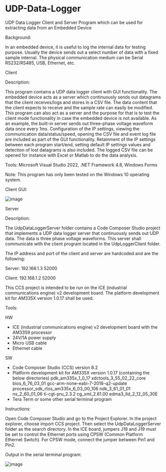 # UDP-Data-Logger
UDP Data Logger Client and Server Program which can be used for extracting data from an Embedded Device

Background:

In an embedded device, it is useful to log the internal data for testing purpose. Usually the device
sends out a select number of data with a fixed sample internal. The physical communication medium can
be Serial RS232/RS485, USB, Ethernet, etc.

Client

Description:

This program contains a UDP data logger client with GUI functionality. The embedded device acts as a
server which continuously sends out datagrams that the client receives/logs and stores in a CSV file.
The data content that the client expects to receive and the sample rate can easily be modified.
This program can also act as a server and the purpose for that is to test the client mode functionality
in case the embedded device is not available. As an example, the built-in server sends out three-phase
voltage waveform data once every 1ms. Configuration of the IP settings, viewing the communication
data/status/speed, opening the CSV file and event log file are included as part of the GUI functionality.
Retainment of the IP settings between each program start/end, setting default IP settings values and
detection of lost datagrams is also included. The logged CSV file can be opened for instance with Excel 
or Matlab to do the data analysis.

Tools: Microsoft Visual Studio 2022, .NET Framework 4.8, Windows Forms

Note: This program has only been tested on the Windows 10 operating system.

Client GUI:

![image](https://user-images.githubusercontent.com/70747761/155664177-829b02b8-9262-435b-b5ec-3bdc761e353f.png)

Server

Description: 

The UdpDataLoggerServer folder contains a Code Composer Studio project that implements
a UDP data logger server that continuously sends out UDP data. The data is three phase
voltage waveforms. This server shall communicate with the client program located in
the UdpLoggerClient folder.

The IP address and port of the client and server are hardcoded and are the following:

Server: 192.168.1.3 52000

Client: 192.168.1.2 52000

This CCS project is intended to be run on the ICE (industrial communications engine) v2 development board.
The platform development kit for AM335X version 1.0.17 shall be used.

Tools:

HW

- ICE (industrial communications engine) v2 development board with the AM3359 processor
- 24V/1A power supply
- Micro USB cable
- Ethernet cable

SW

- Code Composer Studio (CCS) version 8.2
- Platform development kit for AM335X version 1.0.17 (containing the below directories)
pdk_am335x_1_0_17
xdctools_3_55_02_22_core
bios_6_76_03_01
gcc-arm-none-eabi-7-2018-q2-update
processor_sdk_rtos_am335x_6_03_00_106
ndk_3_61_01_01
ns_2_60_01_06
ti-cgt-pru_2.3.2
cg_xml_2.61.00
edma3_lld_2_12_05_30E
- Tera Term or some other serial terminal program

Instructions: 

Open Code Composer Studio and go to the Project Explorer.
In the project explorer, choose import CCS project. 
Then select the UdpDataLoggerServer folder as the search directory. 
In the ICE board, jumpers J18 and J19 must be set to control the Ethernet 
ports using CPSW (Common Platform Ethernet Switch). For CPSW mode, connect 
the jumper between Pin1 and Pin2.

Output in the serial terminal program:

![image](https://user-images.githubusercontent.com/70747761/166661223-8aa19c1d-4e4d-4f85-9808-9be0f3259449.png)
